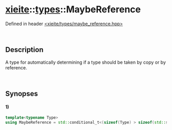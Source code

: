 # [xieite](../../xieite.md)\:\:[types](../../types.md)\:\:MaybeReference
Defined in header [<xieite/types/maybe_reference.hpp>](../../../include/xieite/types/maybe_reference.hpp)

&nbsp;

## Description
A type for automatically determining if a type should be taken by copy or by reference.

&nbsp;

## Synopses
#### 1)
```cpp
template<typename Type>
using MaybeReference = std::conditional_t<(sizeof(Type) > sizeof(std::size_t)), const Type&, const Type>;
```
